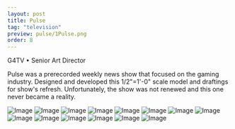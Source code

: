 ```yaml
---
layout: post
title: Pulse
tag: "television"
preview: pulse/1Pulse.png
order: 8
---
```

G4TV • Senior Art Director

Pulse was a prerecorded weekly news show that focused on the gaming industry. Designed and developed this 1/2"=1'-0" scale model and draftings for show's refresh.  Unfortunately, the show was not renewed and this one never became a reality.

![Image](1Pulse.png)
![Image](2Pulse.png)
![Image](3Pulse.png)
![Image](4Pulse.png)
![Image](5Pulse.png)
![Image](6Pulse.png)
![Image](7Pulse.png)
![Image](8Pulse.png)
![Image](9Pulse.png)
![Image](10Pulse.png)
![Image](11Pulse.png)
![Image](12Pulse.png)
![Image](13Pulse.png)
![Image](14Pulse.png)
